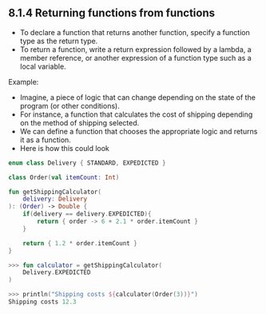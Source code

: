 ## 8.1.4 Returning functions from functions

- To declare a function that returns another function, specify a function type as the return type.
- To return a function, write a return expression followed by a lambda, a member reference, or another expression of a function type such as a local variable.

Example:

- Imagine, a piece of logic that can change depending on the state of the program (or other conditions).
- For instance, a function that calculates the cost of shipping depending on the method of shipping selected.
- We can define a function that chooses the appropriate logic and returns it as a function.
- Here is how this could look

```kotlin
enum class Delivery { STANDARD, EXPEDICTED }

class Order(val itemCount: Int)

fun getShippingCalculator(
    delivery: Delivery
): (Order) -> Double {
    if(delivery == delivery.EXPEDICTED){
        return { order -> 6 + 2.1 * order.itemCount }
    }

    return { 1.2 * order.itemCount }
}

>>> fun calculator = getShippingCalculator(
    Delivery.EXPEDICTED
)

>>> println("Shipping costs ${calculator(Order(3))}")
Shipping costs 12.3
```

